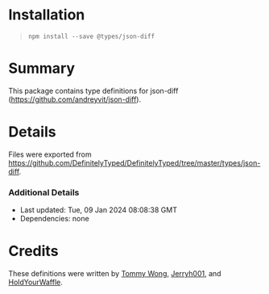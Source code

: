 # Installation
> `npm install --save @types/json-diff`

# Summary
This package contains type definitions for json-diff (https://github.com/andreyvit/json-diff).

# Details
Files were exported from https://github.com/DefinitelyTyped/DefinitelyTyped/tree/master/types/json-diff.

### Additional Details
 * Last updated: Tue, 09 Jan 2024 08:08:38 GMT
 * Dependencies: none

# Credits
These definitions were written by [Tommy Wong](https://github.com/wchtommy20013), [Jerryh001](https://github.com/Jerryh001), and [HoldYourWaffle](https://github.com/HoldYourWaffle).
